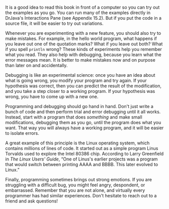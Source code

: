 It is a good idea to read this book in front of a computer so you can try out the examples as you go.
You can run many of the examples directly in DrJava's Interactions Pane (see Appendix 15.2).
But if you put the code in a source file, it will be easier to try out variations.


Whenever you are experimenting with a new feature, you should also try to make mistakes.
For example, in the hello world program, what happens if you leave out one of the quotation marks?
What if you leave out both?
What if you spell `println` wrong?
These kinds of experiments help you remember what you read.
They also help with debugging, because you learn what the error messages mean.
It is better to make mistakes now and on purpose than later on and accidentally.



Debugging is like an experimental science: once you have an idea about what is going wrong, you modify your program and try again.
If your hypothesis was correct, then you can predict the result of the modification, and you take a step closer to a working program.
If your hypothesis was wrong, you have to come up with a new one.

Programming and debugging should go hand in hand.
Don't just write a bunch of code and then perform trial and error debugging until it all works.
Instead, start with a program that does *something* and make small modifications, debugging them as you go, until the program does what you want.
That way you will always have a working program, and it will be easier to isolate errors.


A great example of this principle is the Linux operating system, which contains millions of lines of code.
It started out as a simple program Linus Torvalds used to explore the Intel 80386 chip.
According to Larry Greenfield in *The Linux Users' Guide*, “One of Linus's earlier projects was a program that would switch between printing AAAA and BBBB.
This later evolved to Linux.”


Finally, programming sometimes brings out strong emotions.
If you are struggling with a difficult bug, you might feel angry, despondent, or embarrassed.
Remember that you are not alone, and virtually every programmer has had similar experiences.
Don't hesitate to reach out to a friend and ask questions!